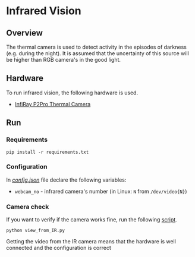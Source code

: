 # Infrared Vision

## Overview

The thermal camera is used to detect activity in the episodes of darkness (e.g. during the night). It is assumed that the uncertainty of this source will be higher than RGB camera's in the good light. 

## Hardware

To run infrared vision, the following hardware is used. 
* [InfiRay P2Pro Thermal Camera](https://manuals.plus/infiray/p2-pro-thermal-camera-manual)

## Run

### Requirements

```shell
pip install -r requirements.txt
```

### Configuration

In [*config.json*](config.json) file declare the following variables:
* `webcam_no` - infrared camera's number (in Linux: `N` from `/dev/video{N}`)

### Camera check

If you want to verify if the camera works fine, run the following [script](view_from_IR.py). 

```shell
python view_from_IR.py
```
Getting the video from the IR camera means that the hardware is well connected and the configuration is correct